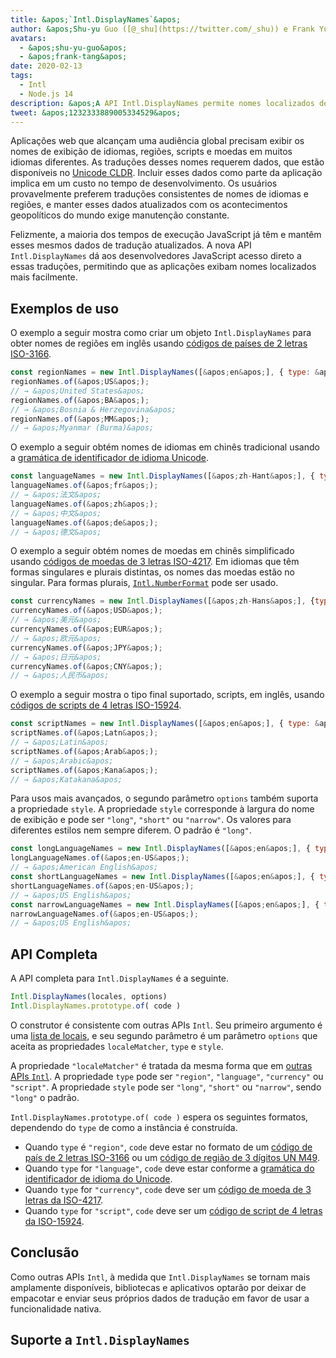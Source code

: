 ```yaml
---
title: &apos;`Intl.DisplayNames`&apos;
author: &apos;Shu-yu Guo ([@_shu](https://twitter.com/_shu)) e Frank Yung-Fong Tang&apos;
avatars:
  - &apos;shu-yu-guo&apos;
  - &apos;frank-tang&apos;
date: 2020-02-13
tags:
  - Intl
  - Node.js 14
description: &apos;A API Intl.DisplayNames permite nomes localizados de idiomas, regiões, scripts e moedas.&apos;
tweet: &apos;1232333889005334529&apos;
---
```

Aplicações web que alcançam uma audiência global precisam exibir os nomes de exibição de idiomas, regiões, scripts e moedas em muitos idiomas diferentes. As traduções desses nomes requerem dados, que estão disponíveis no [Unicode CLDR](http://cldr.unicode.org/translation/). Incluir esses dados como parte da aplicação implica em um custo no tempo de desenvolvimento. Os usuários provavelmente preferem traduções consistentes de nomes de idiomas e regiões, e manter esses dados atualizados com os acontecimentos geopolíticos do mundo exige manutenção constante.

<!--truncate-->
Felizmente, a maioria dos tempos de execução JavaScript já têm e mantêm esses mesmos dados de tradução atualizados. A nova API `Intl.DisplayNames` dá aos desenvolvedores JavaScript acesso direto a essas traduções, permitindo que as aplicações exibam nomes localizados mais facilmente.

## Exemplos de uso

O exemplo a seguir mostra como criar um objeto `Intl.DisplayNames` para obter nomes de regiões em inglês usando [códigos de países de 2 letras ISO-3166](https://www.iso.org/iso-3166-country-codes.html).

```js
const regionNames = new Intl.DisplayNames([&apos;en&apos;], { type: &apos;region&apos; });
regionNames.of(&apos;US&apos;);
// → &apos;United States&apos;
regionNames.of(&apos;BA&apos;);
// → &apos;Bosnia & Herzegovina&apos;
regionNames.of(&apos;MM&apos;);
// → &apos;Myanmar (Burma)&apos;
```

O exemplo a seguir obtém nomes de idiomas em chinês tradicional usando a [gramática de identificador de idioma Unicode](http://unicode.org/reports/tr35/#Unicode_language_identifier).

```js
const languageNames = new Intl.DisplayNames([&apos;zh-Hant&apos;], { type: &apos;language&apos; });
languageNames.of(&apos;fr&apos;);
// → &apos;法文&apos;
languageNames.of(&apos;zh&apos;);
// → &apos;中文&apos;
languageNames.of(&apos;de&apos;);
// → &apos;德文&apos;
```

O exemplo a seguir obtém nomes de moedas em chinês simplificado usando [códigos de moedas de 3 letras ISO-4217](https://www.iso.org/iso-4217-currency-codes.html). Em idiomas que têm formas singulares e plurais distintas, os nomes das moedas estão no singular. Para formas plurais, [`Intl.NumberFormat`](https://v8.dev/features/intl-numberformat) pode ser usado.

```js
const currencyNames = new Intl.DisplayNames([&apos;zh-Hans&apos;], {type: &apos;currency&apos;});
currencyNames.of(&apos;USD&apos;);
// → &apos;美元&apos;
currencyNames.of(&apos;EUR&apos;);
// → &apos;欧元&apos;
currencyNames.of(&apos;JPY&apos;);
// → &apos;日元&apos;
currencyNames.of(&apos;CNY&apos;);
// → &apos;人民币&apos;
```

O exemplo a seguir mostra o tipo final suportado, scripts, em inglês, usando [códigos de scripts de 4 letras ISO-15924](http://unicode.org/iso15924/iso15924-codes.html).

```js
const scriptNames = new Intl.DisplayNames([&apos;en&apos;], { type: &apos;script&apos; });
scriptNames.of(&apos;Latn&apos;);
// → &apos;Latin&apos;
scriptNames.of(&apos;Arab&apos;);
// → &apos;Arabic&apos;
scriptNames.of(&apos;Kana&apos;);
// → &apos;Katakana&apos;
```

Para usos mais avançados, o segundo parâmetro `options` também suporta a propriedade `style`. A propriedade `style` corresponde à largura do nome de exibição e pode ser `"long"`, `"short"` ou `"narrow"`. Os valores para diferentes estilos nem sempre diferem. O padrão é `"long"`.

```js
const longLanguageNames = new Intl.DisplayNames([&apos;en&apos;], { type: &apos;language&apos; });
longLanguageNames.of(&apos;en-US&apos;);
// → &apos;American English&apos;
const shortLanguageNames = new Intl.DisplayNames([&apos;en&apos;], { type: &apos;language&apos;, style: &apos;short&apos; });
shortLanguageNames.of(&apos;en-US&apos;);
// → &apos;US English&apos;
const narrowLanguageNames = new Intl.DisplayNames([&apos;en&apos;], { type: &apos;language&apos;, style: &apos;narrow&apos; });
narrowLanguageNames.of(&apos;en-US&apos;);
// → &apos;US English&apos;
```

## API Completa

A API completa para `Intl.DisplayNames` é a seguinte.

```js
Intl.DisplayNames(locales, options)
Intl.DisplayNames.prototype.of( code )
```

O construtor é consistente com outras APIs `Intl`. Seu primeiro argumento é uma [lista de locais](https://developer.mozilla.org/en-US/docs/Web/JavaScript/Reference/Global_Objects/Intl#Locale_identification_and_negotiation), e seu segundo parâmetro é um parâmetro `options` que aceita as propriedades `localeMatcher`, `type` e `style`.

A propriedade `"localeMatcher"` é tratada da mesma forma que em [outras APIs `Intl`](https://developer.mozilla.org/en-US/docs/Web/JavaScript/Reference/Global_Objects/Intl#Locale_identification_and_negotiation). A propriedade `type` pode ser `"region"`, `"language"`, `"currency"` ou `"script"`. A propriedade `style` pode ser `"long"`, `"short"` ou `"narrow"`, sendo `"long"` o padrão.

`Intl.DisplayNames.prototype.of( code )` espera os seguintes formatos, dependendo do `type` de como a instância é construída.

- Quando `type` é `"region"`, `code` deve estar no formato de um [código de país de 2 letras ISO-3166](https://www.iso.org/iso-3166-country-codes.html) ou um [código de região de 3 dígitos UN M49](https://unstats.un.org/unsd/methodology/m49/).
- Quando `type` for `"language"`, `code` deve estar conforme a [gramática do identificador de idioma do Unicode](https://unicode.org/reports/tr35/#Unicode_language_identifier).
- Quando `type` for `"currency"`, `code` deve ser um [código de moeda de 3 letras da ISO-4217](https://www.iso.org/iso-4217-currency-codes.html).
- Quando `type` for `"script"`, `code` deve ser um [código de script de 4 letras da ISO-15924](https://unicode.org/iso15924/iso15924-codes.html).

## Conclusão

Como outras APIs `Intl`, à medida que `Intl.DisplayNames` se tornam mais amplamente disponíveis, bibliotecas e aplicativos optarão por deixar de empacotar e enviar seus próprios dados de tradução em favor de usar a funcionalidade nativa.

## Suporte a `Intl.DisplayNames`

<feature-support chrome="81 /blog/v8-release-81#intl.displaynames"
                 firefox="86 https://developer.mozilla.org/en-US/docs/Mozilla/Firefox/Releases/86#javascript"
                 safari="14 https://bugs.webkit.org/show_bug.cgi?id=209779"
                 nodejs="14 https://medium.com/@nodejs/node-js-version-14-available-now-8170d384567e"
                 babel="no"></feature-support>
